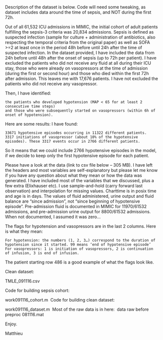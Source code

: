 Description of the dataset is below. Code will need some tweaking, as dataset includes data around the time of sepsis, and NOT during the first 72h.

Out of all 61,532 ICU admissions in MIMIC, the initial cohort of adult patients fulfilling the sepsis-3 criteria was 20,834 admissions. Sepsis is defined as suspected infection (sample for culture + administration of antibiotics, also respecting the temporal criteria from the original paper) as well as SOFA >=2 at least once in the period 48h before until 24h after the time of suspected infection. In the dataset provided, I have included the data from 24h before until 48h after the onset of sepsis (up to 72h per patient). I have excluded the patients who did not receive any fluid at all during their ICU stay, those who were already on vasopressors at the time of admission (during the first or second hour) and those who died within the first 72h after admission. This leaves me with 17,676 patients. I have not excluded the patients who did not receive any vasopressor.
 
Then, I have identified:
 

    the patients who developed hypotension (MAP < 65 for at least 2 consecutive time steps)
    and those who were subsequently started on vasopressors (within 6h of onset of hypotension).

 
Here are some results: I have found:
 

    33671 hypotensive episodes occurring in 11322 different patients.
    3317 initiations of vasopressor (about 10% of the hypotensive episodes). These 3317 events occur in 2766 different patients.

 
So it means that we could include 2766 hypotensive episodes in the model, if we decide to keep only the first hypotensive episode for each patient.
 
Please have a look at the data (link to csv file below – 305 MB). I have left the headers and most variables are self-explanatory but please let me know if you have any question about what they mean or how the data was generated. I have included most of the variables that we discussed, plus a few extra (Elixhauser etc). I use sample-and-hold (carry forward last observation) and interpolation for missing values. Charttime is in posix time and age is in days. The values of fluid administered, urine output and fluid balance are “since admission”, not “since beginning of hypotensive episode”. Pre-admission fluid is documented in MIMIC for 11970/61532 admissions, and pre-admission urine output for 8800/61532 admissions. When not documented, I assumed it was zero…
 
The flags for hypotension and vasopressors are in the last 2 columns. Here is what they mean:
 

    For hypotension: the numbers (1, 2, 3…) correspond to the duration of hypotension since it started. 99 means ‘end of hypotensive episode’
    For vasopressors: 1 is initiation of vasopressors, 2 is continuation of infusion, 3 is end of infusion.

 
The patient starting row 486 is a good example of what the flags look like.

Clean dataset:​

 TMLE_091116.csv
​
 
Code for building sepsis cohort:
​

 work091116_cohort.m
​
Code for building clean dataset:​

 work091116_dataset.m
​
Most of the raw data is in here:
​
 data raw before preproc 081116.mat
​
 

Enjoy.

Matthieu
